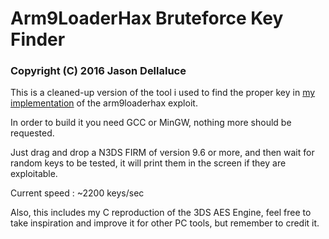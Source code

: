 # Arm9LoaderHax Bruteforce Key Finder
### Copyright (C) 2016 Jason Dellaluce

This is a cleaned-up version of the tool i used to find the proper key in [my implementation](https://github.com/delebile/arm9loaderhax) of the arm9loaderhax exploit.

In order to build it you need GCC or MinGW, nothing more should be requested.

Just drag and drop a N3DS FIRM of version 9.6 or more, and then wait for random keys to be tested, it will print them in the screen if they are exploitable.

Current speed : ~2200 keys/sec


Also, this includes my C reproduction of the 3DS AES Engine, feel free to take inspiration and improve it for other PC tools, but remember to credit it.
